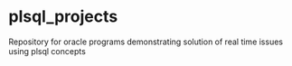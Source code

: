 # plsql_projects
Repository for oracle programs demonstrating solution of real time issues using plsql concepts

